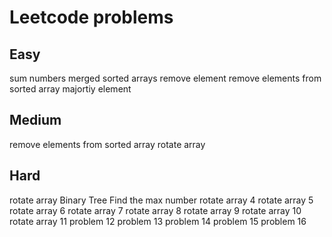 # Leetcode problems
## Easy
sum numbers
merged sorted arrays
remove element
remove elements from sorted array
majortiy element
## Medium
remove elements from sorted array
rotate array
## Hard
rotate array
Binary Tree
Find the max number
rotate array 4
rotate array 5
rotate array 6
rotate array 7
rotate array 8
rotate array 9
rotate array 10
rotate array 11
problem 12
problem 13
problem 14
problem 15
problem 16
